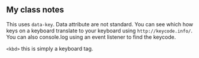## My class notes

This uses `data-key`. Data attribute are not standard. You can see which how keys on a keyboard translate to your keyboard using `http://keycode.info/`. You can also console.log using an event listener to find the keycode.

`<kbd>` this is simply a keyboard tag.

